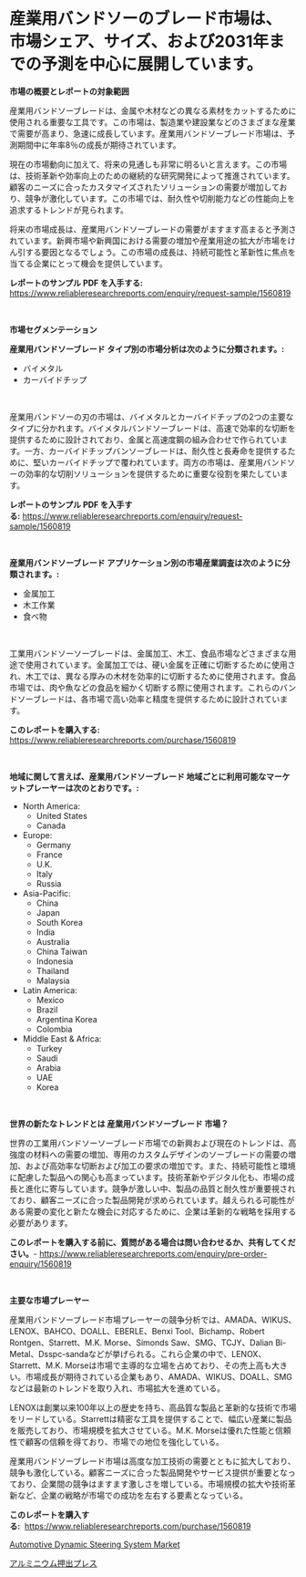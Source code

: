 <p><h1>産業用バンドソーのブレード市場は、市場シェア、サイズ、および2031年までの予測を中心に展開しています。</h1></p><p><strong>市場の概要とレポートの対象範囲</strong></p>
<p><p>産業用バンドソーブレードは、金属や木材などの異なる素材をカットするために使用される重要な工具です。この市場は、製造業や建設業などのさまざまな産業で需要が高まり、急速に成長しています。産業用バンドソーブレード市場は、予測期間中に年率8％の成長が期待されています。</p><p>現在の市場動向に加えて、将来の見通しも非常に明るいと言えます。この市場は、技術革新や効率向上のための継続的な研究開発によって推進されています。顧客のニーズに合ったカスタマイズされたソリューションの需要が増加しており、競争が激化しています。この市場では、耐久性や切削能力などの性能向上を追求するトレンドが見られます。</p><p>将来の市場成長は、産業用バンドソーブレードの需要がますます高まると予測されています。新興市場や新興国における需要の増加や産業用途の拡大が市場をけん引する要因となるでしょう。この市場の成長は、持続可能性と革新性に焦点を当てる企業にとって機会を提供しています。</p></p>
<p><strong>レポートのサンプル PDF を入手する:</strong> <a href="https://www.reliableresearchreports.com/enquiry/request-sample/1560819">https://www.reliableresearchreports.com/enquiry/request-sample/1560819</a></p>
<p>&nbsp;</p>
<p><strong>市場セグメンテーション</strong></p>
<p><strong>産業用バンドソーブレード タイプ別の市場分析は次のように分類されます。:</strong></p>
<p><ul><li>バイメタル</li><li>カーバイドチップ</li></ul></p>
<p>&nbsp;</p>
<p><p>産業用バンドソーの刃の市場は、バイメタルとカーバイドチップの2つの主要なタイプに分かれます。バイメタルバンドソーブレードは、高速で効率的な切断を提供するために設計されており、金属と高速度鋼の組み合わせで作られています。一方、カーバイドチップバンソーブレードは、耐久性と長寿命を提供するために、堅いカーバイドチップで覆われています。両方の市場は、産業用バンドソーの効率的な切削ソリューションを提供するために重要な役割を果たしています。</p></p>
<p><strong>レポートのサンプル PDF を入手する:</strong>&nbsp;<a href="https://www.reliableresearchreports.com/enquiry/request-sample/1560819">https://www.reliableresearchreports.com/enquiry/request-sample/1560819</a></p>
<p>&nbsp;</p>
<p><strong> 産業用バンドソーブレード アプリケーション別の市場産業調査は次のように分類されます。:</strong></p>
<p><ul><li>金属加工</li><li>木工作業</li><li>食べ物</li></ul></p>
<p>&nbsp;</p>
<p><p>工業用バンドソーソーブレードは、金属加工、木工、食品市場などさまざまな用途で使用されています。金属加工では、硬い金属を正確に切断するために使用され、木工では、異なる厚みの木材を効率的に切断するために使用されます。食品市場では、肉や魚などの食品を細かく切断する際に使用されます。これらのバンドソーブレードは、各市場で高い効率と精度を提供するために設計されています。</p></p>
<p><strong>このレポートを購入する:</strong>&nbsp; <a href="https://www.reliableresearchreports.com/purchase/1560819">https://www.reliableresearchreports.com/purchase/1560819</a></p>
<p>&nbsp;</p>
<p><strong>地域に関して言えば、産業用バンドソーブレード 地域ごとに利用可能なマーケットプレーヤーは次のとおりです。:</strong></p>
<p><ul>
    <li>
        North America:
        <ul>
            <li>United States</li>
            <li>Canada</li>
        </ul>
    </li>
    <li>
        Europe:
        <ul>
            <li>Germany</li>
            <li>France</li>
            <li>U.K.</li>
            <li>Italy</li>
            <li>Russia</li>
        </ul>
    </li>
    <li>
        Asia-Pacific:
        <ul>
            <li>China</li>
            <li>Japan</li>
            <li>South Korea</li>
            <li>India</li>
            <li>Australia</li>
            <li>China Taiwan</li>
            <li>Indonesia</li>
            <li>Thailand</li>
            <li>Malaysia</li>
        </ul>
    </li>
    <li>
        Latin America:
        <ul>
            <li>Mexico</li>
            <li>Brazil</li>
            <li>Argentina Korea</li>
            <li>Colombia</li>
        </ul>
    </li>
    <li>
        Middle East & Africa:
        <ul>
            <li>Turkey</li>
            <li>Saudi</li>
            <li>Arabia</li>
            <li>UAE</li>
            <li>Korea</li>
        </ul>
    </li>
    </ul></p>
<p>&nbsp;</p>
<p><strong>世界の新たなトレンドとは 産業用バンドソーブレード 市場？</strong></p>
<p><p>世界の工業用バンドソーソーブレード市場での新興および現在のトレンドは、高強度の材料への需要の増加、専用のカスタムデザインのソーブレードの需要の増加、および高効率な切断および加工の要求の増加です。また、持続可能性と環境に配慮した製品への関心も高まっています。技術革新やデジタル化も、市場の成長と進化に寄与しています。競争が激しい中、製品の品質と耐久性が重要視されており、顧客ニーズに合った製品開発が求められています。越えられる可能性がある需要の変化と新たな機会に対応するために、企業は革新的な戦略を採用する必要があります。</p></p>
<p><strong>このレポートを購入する前に、質問がある場合は問い合わせるか、共有してください。</strong>- <a href="https://www.reliableresearchreports.com/enquiry/pre-order-enquiry/1560819">https://www.reliableresearchreports.com/enquiry/pre-order-enquiry/1560819</a></p>
<p>&nbsp;</p>
<p><strong>主要な市場プレーヤー</strong></p>
<p><p>産業用バンドソーブレード市場プレーヤーの競争分析では、AMADA、WIKUS、LENOX、BAHCO、DOALL、EBERLE、Benxi Tool、Bichamp、Robert Rontgen、Starrett、M.K. Morse、Simonds Saw、SMG、TCJY、Dalian Bi-Metal、Dsspc-sandaなどが挙げられる。これら企業の中で、LENOX、Starrett、M.K. Morseは市場で主導的な立場を占めており、その売上高も大きい。市場成長が期待されている企業もあり、AMADA、WIKUS、DOALL、SMGなどは最新のトレンドを取り入れ、市場拡大を進めている。</p><p>LENOXは創業以来100年以上の歴史を持ち、高品質な製品と革新的な技術で市場をリードしている。Starrettは精密な工具を提供することで、幅広い産業に製品を販売しており、市場規模を拡大させている。M.K. Morseは優れた性能と信頼性で顧客の信頼を得ており、市場での地位を強化している。</p><p>産業用バンドソーブレード市場は高度な加工技術の需要とともに拡大しており、競争も激化している。顧客ニーズに合った製品開発やサービス提供が重要となっており、企業間の競争はますます激しさを増している。市場規模の拡大や技術革新など、企業の戦略が市場での成功を左右する要素となっている。</p></p>
<p><strong>このレポートを購入する:</strong>&nbsp;&nbsp;<a href="https://www.reliableresearchreports.com/purchase/1560819">https://www.reliableresearchreports.com/purchase/1560819</a></p>
<p><p><a href="https://carnation-joke-41f.notion.site/Automotive-Dynamic-Steering-System-Market-with-the-goal-of-estimating-the-market-size-and-future-gro-e6441760794b4581b313df2a7b5a8874">Automotive Dynamic Steering System Market</a></p><p><a href="https://github.com/EstaSprer20231/Market-Research-Report-List-1/blob/main/94367985797.md">アルミニウム押出プレス</a></p></p>